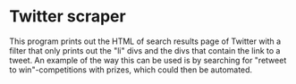# Twitter scraper

This program prints out the HTML of search results page of Twitter with a filter that only prints out the "li" divs and the divs that contain the link to a tweet. An example of the way this can be used is by searching for "retweet to win"-competitions with prizes, which could then be automated.
